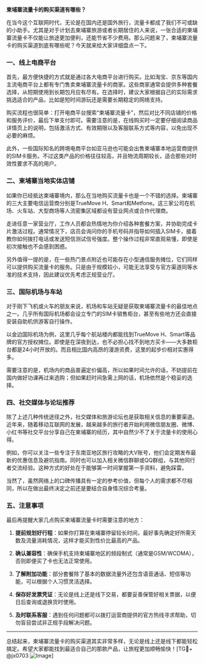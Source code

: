 **柬埔寨流量卡的购买渠道有哪些？**

在当今这个互联网时代，无论是在国内还是国外旅行，流量卡都成了我们不可或缺的小助手。尤其是对于计划去柬埔寨旅游或者长期居住的人来说，一张合适的柬埔寨流量卡不仅能让旅途更加便利，还能节省不少费用。那么问题来了，柬埔寨流量卡的购买渠道到底有哪些呢？今天就来给大家详细盘点一下。

### 一、线上电商平台

首先，最方便快捷的方式就是通过各大电商平台进行购买。比如淘宝、京东等国内主流电商平台上都有专门售卖柬埔寨流量卡的商家。这些商家通常会提供多种套餐选择，从短期使用到长期包月应有尽有。在选择时，建议大家根据自己的实际需求挑选适合的产品，比如是短时间游玩还是需要长期稳定的网络支持。

购买流程也很简单：打开电商平台搜索“柬埔寨流量卡”，然后对比不同店铺的价格和服务评价，最后下单支付即可。需要注意的是，在线购买时一定要仔细阅读商品详情页上的说明，包括激活方式、有效期限以及客服联系方式等内容，以免出现不必要的麻烦。

此外，一些国际知名的跨境电商平台如亚马逊也可能会出售柬埔寨本地运营商提供的SIM卡服务。不过这类产品的价格往往较高，并且物流周期较长，适合那些对时效性要求不高的用户。

### 二、柬埔寨当地实体店铺

如果你已经抵达柬埔寨境内，那么在当地购买流量卡也是一个不错的选择。柬埔寨的三大主要电信运营商分别是TrueMove H、Smart和Metfone。这三家公司在机场、火车站、大型商场等人流密集区域都设有营业网点或合作代理商。

走进任意一家营业厅，工作人员都会热情地为你介绍各种套餐方案，并协助完成卡片激活过程。通常情况下，店员会询问你的手机号码并指导如何插入SIM卡，接着教你如何拨打电话或发送短信测试信号强度。整个操作过程非常直观易懂，即使是初次接触也不会感到困惑。

另外值得一提的是，在一些热门景点附近也可能存在小型通信服务摊位，它们同样可以提供购买流量卡的服务。只是由于规模较小，可能无法享受与官方渠道同等水准的技术支持，因此建议优先考虑正规营业厅。

### 三、国际机场与车站

对于刚下飞机或火车的朋友来说，机场和车站无疑是获取柬埔寨流量卡的最佳地点之一。几乎所有国际机场都会设立专门的SIM卡销售柜台，甚至有些地方还会直接安装自助机供游客自行操作。

以金边国际机场为例，这里几乎每个航站楼内都能找到TrueMove H、Smart等品牌的官方授权摊位。即使是在深夜到达，也不必担心找不到地方买卡——大多数柜台都是24小时开放的。而且相比国内高昂的漫游资费，这里的起步价相对实惠得多。

需要注意的是，机场内的商品普遍定价偏高，所以如果时间允许的话，不妨提前在国内做好功课再过来选购；但如果赶时间急需上网的话，机场依然是个稳妥的选择。

### 四、社交媒体与论坛推荐

除了上述几种传统途径之外，社交媒体和旅游论坛也是获取相关信息的重要渠道。近年来，随着移动互联网的发展，越来越多的旅行者开始利用微信朋友圈、微博、小红书等社交平台分享自己在柬埔寨的经历，其中自然少不了关于流量卡的使用心得。

例如，你可以关注一些专注于东南亚地区旅行攻略的大V账号，他们会定期发布最新的优惠信息及避坑指南。同时也可以加入相关微信群聊或QQ群组，与其他同行者交流经验。这种方式的好处在于能够第一时间掌握第一手资料，避免踩雷。

当然了，虽然网络上的口碑传播具有一定的参考价值，但每个人的需求都不尽相同，所以在做出最终决定之前还是要结合自身情况综合考量。

### 五、注意事项

最后再提醒大家几点购买柬埔寨流量卡时需要注意的地方：

1. **提前规划好行程**：如果你打算在柬埔寨停留较长时间，最好事先确定好所需天数及流量消耗情况，这样才能买到性价比最高的产品。
   
2. **确认兼容性**：确保手机支持柬埔寨地区的频段制式（通常是GSM/WCDMA），否则即便买了卡也无法正常使用。

3. **了解附加功能**：部分套餐除了基本的数据流量外还包含语音通话、短信等功能，可以根据个人习惯灵活选择。

4. **保存好发票凭证**：无论是线上还是线下交易，都要妥善保管好相关票据，以便日后查询或退换货时使用。

5. **及时联系客服**：遇到任何问题都可以拨打运营商提供的官方热线寻求帮助，切勿盲目尝试非正规手段解决问题。

---

总结起来，柬埔寨流量卡的购买渠道其实非常多样，无论是线上还是线下都能轻松搞定。希望大家都能找到最适合自己的那款产品，让旅程更加顺畅愉快！[TG💪+ @jx0703 ![Image](https://github.com/user-attachments/assets/dbca1d08-cadb-493c-b0ec-ad6f7a83f270)]